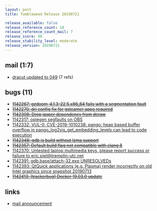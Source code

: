 ```yaml
---
layout: post
title: Tumbleweed Release 20190721

release_available: false
release_reference_count: 18
release_reference_count_mail: 7
release_score: 90
release_stability_level: moderate
release_version: 20190721
---
```


## mail (1:7)

- [dracut updated to 049](https://lists.opensuse.org/opensuse-factory/2019-07/msg00306.html) (7 refs)

## bugs (11)

<!--more-->

- ~~[1142267: gzdoom-4.1.3-22.5.x86_64 fails with a segmentation fault](https://bugzilla.opensuse.org/show_bug.cgi?id=1142267)~~
- ~~[1142270: dri config fix for gsteamer apps required](https://bugzilla.opensuse.org/show_bug.cgi?id=1142270)~~
- ~~[1142308: Drop jasper dependency from dcraw](https://bugzilla.opensuse.org/show_bug.cgi?id=1142308)~~
- [1142317: opiegen segfaults on OBS](https://bugzilla.opensuse.org/show_bug.cgi?id=1142317)
- [1142332: VUL-0: CVE-2019-1010238: pango: heap based buffer overflow in  pango_log2vis_get_embedding_levels can lead to code execution](https://bugzilla.opensuse.org/show_bug.cgi?id=1142332)
- ~~[1142348: gdb is build without lzma support](https://bugzilla.opensuse.org/show_bug.cgi?id=1142348)~~
- ~~[1142357: Default build flag not compatible with clang 8](https://bugzilla.opensuse.org/show_bug.cgi?id=1142357)~~
- [1142370: Untested laptop multimedia keys, please report success or failure to eric.piel@tremplin-utc.net](https://bugzilla.opensuse.org/show_bug.cgi?id=1142370)
- [1142391: gdb.base/attach-32.exp UNRESOLVEDs](https://bugzilla.opensuse.org/show_bug.cgi?id=1142391)
- [1142393: QtQuick applications (e.g. Plasma) render incorrectly on old Intel graphics since snapshot 20190713](https://bugzilla.opensuse.org/show_bug.cgi?id=1142393)
- ~~[1142413: \[trackerbug\] Docker 19.03.0 update](https://bugzilla.opensuse.org/show_bug.cgi?id=1142413)~~



## links

- [mail announcement](https://lists.opensuse.org/opensuse-factory/2019-07/msg00305.html)
